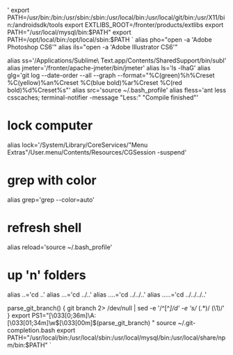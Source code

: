 '
export PATH=/usr/bin:/bin:/usr/sbin:/sbin:/usr/local/bin:/usr/local/git/bin:/usr/X11/bin:/androidsdk/tools
export EXTLIBS_ROOT=/fronter/products/extlibs
export PATH="/usr/local/mysql/bin:$PATH"
export PATH=/opt/local/bin:/opt/local/sbin:$PATH
`
alias pho="open -a 'Adobe Photoshop CS6'"
alias ils="open -a 'Adobe Illustrator CS6'"

alias ss='/Applications/Sublime\ Text.app/Contents/SharedSupport/bin/subl'
alias jmeter='/fronter/apache-jmeter/bin/jmeter'
alias ls='ls -lhaG'
alias glg='git log --date-order --all --graph --format="%C(green)%h%Creset %C(yellow)%an%Creset %C(blue bold)%ar%Creset %C(red bold)%d%Creset%s"'
alias src='source ~/.bash_profile'
alias fless='ant less csscaches; terminal-notifier -message "Less:" "Compile finished"'

# lock computer
alias lock='/System/Library/CoreServices/"Menu Extras"/User.menu/Contents/Resources/CGSession -suspend'

# grep with color
alias grep='grep --color=auto'

# refresh shell
alias reload='source ~/.bash_profile'

# up 'n' folders
alias ..='cd ..'
alias ...='cd ../..'
alias ....='cd ../../..'
alias .....='cd ../../../..'


parse_git_branch() {
    git branch 2> /dev/null | sed -e '/^[^*]/d' -e 's/* \(.*\)/ (\1)/'
}
export PS1="\[\033[0;36m\]\A:\[\033[01;34m\]\w\$\[\033[00m\]\$(parse_git_branch) "
source ~/.git-completion.bash
export PATH="/usr/local/bin:/usr/local/sbin:/usr/local/mysql/bin:/usr/local/share/npm/bin:$PATH"
`
